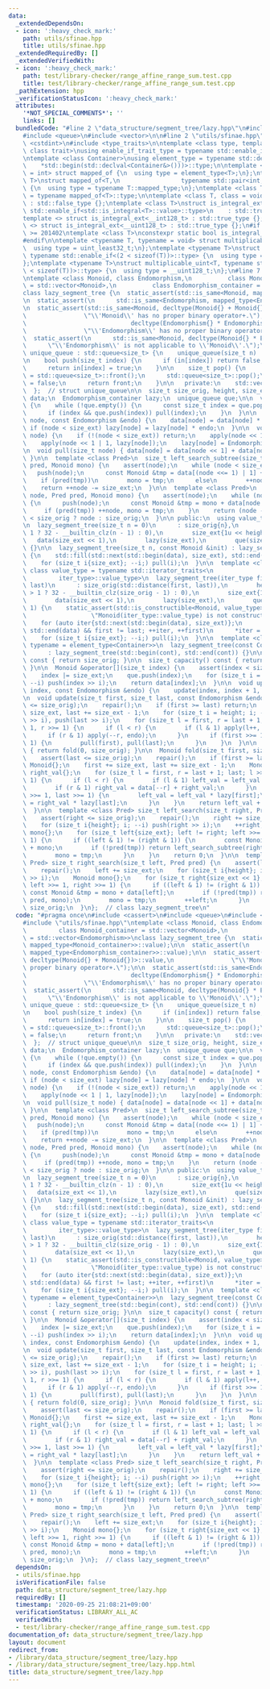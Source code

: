 ```yaml
---
data:
  _extendedDependsOn:
  - icon: ':heavy_check_mark:'
    path: utils/sfinae.hpp
    title: utils/sfinae.hpp
  _extendedRequiredBy: []
  _extendedVerifiedWith:
  - icon: ':heavy_check_mark:'
    path: test/library-checker/range_affine_range_sum.test.cpp
    title: test/library-checker/range_affine_range_sum.test.cpp
  _pathExtension: hpp
  _verificationStatusIcon: ':heavy_check_mark:'
  attributes:
    '*NOT_SPECIAL_COMMENTS*': ''
    links: []
  bundledCode: "#line 2 \"data_structure/segment_tree/lazy.hpp\"\n#include <cassert>\n\
    #include <queue>\n#include <vector>\n\n#line 2 \"utils/sfinae.hpp\"\n#include\
    \ <cstdint>\n#include <type_traits>\n\ntemplate <class type, template <class>\
    \ class trait>\nusing enable_if_trait_type = typename std::enable_if<trait<type>::value>::type;\n\
    \ntemplate <class Container>\nusing element_type = typename std::decay<decltype(\n\
    \    *std::begin(std::declval<Container&>()))>::type;\n\ntemplate <class T, class\
    \ = int> struct mapped_of {\n  using type = element_type<T>;\n};\ntemplate <class\
    \ T>\nstruct mapped_of<T,\n                 typename std::pair<int, typename T::mapped_type>::first_type>\
    \ {\n  using type = typename T::mapped_type;\n};\ntemplate <class T> using mapped_type\
    \ = typename mapped_of<T>::type;\n\ntemplate <class T, class = void> struct is_integral_ext\
    \ : std::false_type {};\ntemplate <class T>\nstruct is_integral_ext<\n    T, typename\
    \ std::enable_if<std::is_integral<T>::value>::type>\n    : std::true_type {};\n\
    template <> struct is_integral_ext<__int128_t> : std::true_type {};\ntemplate\
    \ <> struct is_integral_ext<__uint128_t> : std::true_type {};\n#if __cplusplus\
    \ >= 201402\ntemplate <class T>\nconstexpr static bool is_integral_ext_v = is_integral_ext<T>::value;\n\
    #endif\n\ntemplate <typename T, typename = void> struct multiplicable_uint {\n\
    \  using type = uint_least32_t;\n};\ntemplate <typename T>\nstruct multiplicable_uint<T,\
    \ typename std::enable_if<(2 < sizeof(T))>::type> {\n  using type = uint_least64_t;\n\
    };\ntemplate <typename T>\nstruct multiplicable_uint<T, typename std::enable_if<(4\
    \ < sizeof(T))>::type> {\n  using type = __uint128_t;\n};\n#line 7 \"data_structure/segment_tree/lazy.hpp\"\
    \ntemplate <class Monoid, class Endomorphism,\n          class Monoid_container\
    \ = std::vector<Monoid>,\n          class Endomorphism_container = std::vector<Endomorphism>>\n\
    class lazy_segment_tree {\n  static_assert(std::is_same<Monoid, mapped_type<Monoid_container>>::value);\n\
    \n  static_assert(\n      std::is_same<Endomorphism, mapped_type<Endomorphism_container>>::value);\n\
    \n  static_assert(std::is_same<Monoid, decltype(Monoid{} + Monoid{})>::value,\n\
    \                \"\\'Monoid\\' has no proper binary operator+.\");\n\n  static_assert(std::is_same<Endomorphism,\n\
    \                             decltype(Endomorphism{} * Endomorphism{})>::value,\n\
    \                \"\\'Endomorphism\\' has no proper binary operator*.\");\n\n\
    \  static_assert(\n      std::is_same<Monoid, decltype(Monoid{} * Endomorphism{})>::value,\n\
    \      \"\\'Endomorphism\\' is not applicable to \\'Monoid\\'.\");\n\n  struct\
    \ unique_queue : std::queue<size_t> {\n    unique_queue(size_t n) : in(n) {}\n\
    \n    bool push(size_t index) {\n      if (in[index]) return false;\n      std::queue<size_t>::emplace(index);\n\
    \      return in[index] = true;\n    }\n\n    size_t pop() {\n      auto front\
    \ = std::queue<size_t>::front();\n      std::queue<size_t>::pop();\n      in[front]\
    \ = false;\n      return front;\n    }\n\n   private:\n    std::vector<bool> in;\n\
    \  };  // struct unique_queue\n\n  size_t size_orig, height, size_ext;\n  Monoid_container\
    \ data;\n  Endomorphism_container lazy;\n  unique_queue que;\n\n  void repair()\
    \ {\n    while (!que.empty()) {\n      const size_t index = que.pop() >> 1;\n\
    \      if (index && que.push(index)) pull(index);\n    }\n  }\n\n  void apply(size_t\
    \ node, const Endomorphism &endo) {\n    data[node] = data[node] * endo;\n   \
    \ if (node < size_ext) lazy[node] = lazy[node] * endo;\n  }\n\n  void push(size_t\
    \ node) {\n    if (!(node < size_ext)) return;\n    apply(node << 1, lazy[node]);\n\
    \    apply(node << 1 | 1, lazy[node]);\n    lazy[node] = Endomorphism{};\n  }\n\
    \n  void pull(size_t node) { data[node] = data[node << 1] + data[node << 1 | 1];\
    \ }\n\n  template <class Pred>\n  size_t left_search_subtree(size_t node, Pred\
    \ pred, Monoid mono) {\n    assert(node);\n    while (node < size_ext) {\n   \
    \   push(node);\n      const Monoid &tmp = data[(node <<= 1) | 1] + mono;\n  \
    \    if (pred(tmp))\n        mono = tmp;\n      else\n        ++node;\n    }\n\
    \    return ++node -= size_ext;\n  }\n\n  template <class Pred>\n  size_t right_search_subtree(size_t\
    \ node, Pred pred, Monoid mono) {\n    assert(node);\n    while (node < size_ext)\
    \ {\n      push(node);\n      const Monoid &tmp = mono + data[node <<= 1];\n \
    \     if (pred(tmp)) ++node, mono = tmp;\n    }\n    return (node -= size_ext)\
    \ < size_orig ? node : size_orig;\n  }\n\n public:\n  using value_type = Monoid;\n\
    \n  lazy_segment_tree(size_t n = 0)\n      : size_orig{n},\n        height(n >\
    \ 1 ? 32 - __builtin_clz(n - 1) : 0),\n        size_ext{1u << height},\n     \
    \   data(size_ext << 1),\n        lazy(size_ext),\n        que(size_ext << 1)\
    \ {}\n\n  lazy_segment_tree(size_t n, const Monoid &init) : lazy_segment_tree(n)\
    \ {\n    std::fill(std::next(std::begin(data), size_ext), std::end(data), init);\n\
    \    for (size_t i{size_ext}; --i;) pull(i);\n  }\n\n  template <class iter_type,\
    \ class value_type = typename std::iterator_traits<\n                        \
    \         iter_type>::value_type>\n  lazy_segment_tree(iter_type first, iter_type\
    \ last)\n      : size_orig(std::distance(first, last)),\n        height(size_orig\
    \ > 1 ? 32 - __builtin_clz(size_orig - 1) : 0),\n        size_ext{1u << height},\n\
    \        data(size_ext << 1),\n        lazy(size_ext),\n        que(size_ext <<\
    \ 1) {\n    static_assert(std::is_constructible<Monoid, value_type>::value,\n\
    \                  \"Monoid(iter_type::value_type) is not constructible.\");\n\
    \    for (auto iter{std::next(std::begin(data), size_ext)};\n         iter !=\
    \ std::end(data) && first != last; ++iter, ++first)\n      *iter = Monoid(*first);\n\
    \    for (size_t i{size_ext}; --i;) pull(i);\n  }\n\n  template <class Container,\
    \ typename = element_type<Container>>\n  lazy_segment_tree(const Container &cont)\n\
    \      : lazy_segment_tree(std::begin(cont), std::end(cont)) {}\n\n  size_t size()\
    \ const { return size_orig; }\n\n  size_t capacity() const { return size_ext;\
    \ }\n\n  Monoid &operator[](size_t index) {\n    assert(index < size_orig);\n\
    \    index |= size_ext;\n    que.push(index);\n    for (size_t i = height; i;\
    \ --i) push(index >> i);\n    return data[index];\n  }\n\n  void update(size_t\
    \ index, const Endomorphism &endo) {\n    update(index, index + 1, endo);\n  }\n\
    \n  void update(size_t first, size_t last, const Endomorphism &endo) {\n    assert(last\
    \ <= size_orig);\n    repair();\n    if (first >= last) return;\n    first +=\
    \ size_ext, last += size_ext - 1;\n    for (size_t i = height; i; --i) push(first\
    \ >> i), push(last >> i);\n    for (size_t l = first, r = last + 1; last; l >>=\
    \ 1, r >>= 1) {\n      if (l < r) {\n        if (l & 1) apply(l++, endo);\n  \
    \      if (r & 1) apply(--r, endo);\n      }\n      if (first >>= 1, last >>=\
    \ 1) {\n        pull(first), pull(last);\n      }\n    }\n  }\n\n  Monoid fold()\
    \ { return fold(0, size_orig); }\n\n  Monoid fold(size_t first, size_t last) {\n\
    \    assert(last <= size_orig);\n    repair();\n    if (first >= last) return\
    \ Monoid{};\n    first += size_ext, last += size_ext - 1;\n    Monoid left_val{},\
    \ right_val{};\n    for (size_t l = first, r = last + 1; last; l >>= 1, r >>=\
    \ 1) {\n      if (l < r) {\n        if (l & 1) left_val = left_val + data[l++];\n\
    \        if (r & 1) right_val = data[--r] + right_val;\n      }\n      if (first\
    \ >>= 1, last >>= 1) {\n        left_val = left_val * lazy[first];\n        right_val\
    \ = right_val * lazy[last];\n      }\n    }\n    return left_val + right_val;\n\
    \  }\n\n  template <class Pred> size_t left_search(size_t right, Pred pred) {\n\
    \    assert(right <= size_orig);\n    repair();\n    right += size_ext - 1;\n\
    \    for (size_t i{height}; i; --i) push(right >> i);\n    ++right;\n    Monoid\
    \ mono{};\n    for (size_t left{size_ext}; left != right; left >>= 1, right >>=\
    \ 1) {\n      if ((left & 1) != (right & 1)) {\n        const Monoid &tmp = data[--right]\
    \ + mono;\n        if (!pred(tmp)) return left_search_subtree(right, pred, mono);\n\
    \        mono = tmp;\n      }\n    }\n    return 0;\n  }\n\n  template <class\
    \ Pred> size_t right_search(size_t left, Pred pred) {\n    assert(left <= size_orig);\n\
    \    repair();\n    left += size_ext;\n    for (size_t i{height}; i; --i) push(left\
    \ >> i);\n    Monoid mono{};\n    for (size_t right{size_ext << 1}; left != right;\
    \ left >>= 1, right >>= 1) {\n      if ((left & 1) != (right & 1)) {\n       \
    \ const Monoid &tmp = mono + data[left];\n        if (!pred(tmp)) return right_search_subtree(left,\
    \ pred, mono);\n        mono = tmp;\n        ++left;\n      }\n    }\n    return\
    \ size_orig;\n  }\n};  // class lazy_segment_tree\n"
  code: "#pragma once\n#include <cassert>\n#include <queue>\n#include <vector>\n\n\
    #include \"utils/sfinae.hpp\"\ntemplate <class Monoid, class Endomorphism,\n \
    \         class Monoid_container = std::vector<Monoid>,\n          class Endomorphism_container\
    \ = std::vector<Endomorphism>>\nclass lazy_segment_tree {\n  static_assert(std::is_same<Monoid,\
    \ mapped_type<Monoid_container>>::value);\n\n  static_assert(\n      std::is_same<Endomorphism,\
    \ mapped_type<Endomorphism_container>>::value);\n\n  static_assert(std::is_same<Monoid,\
    \ decltype(Monoid{} + Monoid{})>::value,\n                \"\\'Monoid\\' has no\
    \ proper binary operator+.\");\n\n  static_assert(std::is_same<Endomorphism,\n\
    \                             decltype(Endomorphism{} * Endomorphism{})>::value,\n\
    \                \"\\'Endomorphism\\' has no proper binary operator*.\");\n\n\
    \  static_assert(\n      std::is_same<Monoid, decltype(Monoid{} * Endomorphism{})>::value,\n\
    \      \"\\'Endomorphism\\' is not applicable to \\'Monoid\\'.\");\n\n  struct\
    \ unique_queue : std::queue<size_t> {\n    unique_queue(size_t n) : in(n) {}\n\
    \n    bool push(size_t index) {\n      if (in[index]) return false;\n      std::queue<size_t>::emplace(index);\n\
    \      return in[index] = true;\n    }\n\n    size_t pop() {\n      auto front\
    \ = std::queue<size_t>::front();\n      std::queue<size_t>::pop();\n      in[front]\
    \ = false;\n      return front;\n    }\n\n   private:\n    std::vector<bool> in;\n\
    \  };  // struct unique_queue\n\n  size_t size_orig, height, size_ext;\n  Monoid_container\
    \ data;\n  Endomorphism_container lazy;\n  unique_queue que;\n\n  void repair()\
    \ {\n    while (!que.empty()) {\n      const size_t index = que.pop() >> 1;\n\
    \      if (index && que.push(index)) pull(index);\n    }\n  }\n\n  void apply(size_t\
    \ node, const Endomorphism &endo) {\n    data[node] = data[node] * endo;\n   \
    \ if (node < size_ext) lazy[node] = lazy[node] * endo;\n  }\n\n  void push(size_t\
    \ node) {\n    if (!(node < size_ext)) return;\n    apply(node << 1, lazy[node]);\n\
    \    apply(node << 1 | 1, lazy[node]);\n    lazy[node] = Endomorphism{};\n  }\n\
    \n  void pull(size_t node) { data[node] = data[node << 1] + data[node << 1 | 1];\
    \ }\n\n  template <class Pred>\n  size_t left_search_subtree(size_t node, Pred\
    \ pred, Monoid mono) {\n    assert(node);\n    while (node < size_ext) {\n   \
    \   push(node);\n      const Monoid &tmp = data[(node <<= 1) | 1] + mono;\n  \
    \    if (pred(tmp))\n        mono = tmp;\n      else\n        ++node;\n    }\n\
    \    return ++node -= size_ext;\n  }\n\n  template <class Pred>\n  size_t right_search_subtree(size_t\
    \ node, Pred pred, Monoid mono) {\n    assert(node);\n    while (node < size_ext)\
    \ {\n      push(node);\n      const Monoid &tmp = mono + data[node <<= 1];\n \
    \     if (pred(tmp)) ++node, mono = tmp;\n    }\n    return (node -= size_ext)\
    \ < size_orig ? node : size_orig;\n  }\n\n public:\n  using value_type = Monoid;\n\
    \n  lazy_segment_tree(size_t n = 0)\n      : size_orig{n},\n        height(n >\
    \ 1 ? 32 - __builtin_clz(n - 1) : 0),\n        size_ext{1u << height},\n     \
    \   data(size_ext << 1),\n        lazy(size_ext),\n        que(size_ext << 1)\
    \ {}\n\n  lazy_segment_tree(size_t n, const Monoid &init) : lazy_segment_tree(n)\
    \ {\n    std::fill(std::next(std::begin(data), size_ext), std::end(data), init);\n\
    \    for (size_t i{size_ext}; --i;) pull(i);\n  }\n\n  template <class iter_type,\
    \ class value_type = typename std::iterator_traits<\n                        \
    \         iter_type>::value_type>\n  lazy_segment_tree(iter_type first, iter_type\
    \ last)\n      : size_orig(std::distance(first, last)),\n        height(size_orig\
    \ > 1 ? 32 - __builtin_clz(size_orig - 1) : 0),\n        size_ext{1u << height},\n\
    \        data(size_ext << 1),\n        lazy(size_ext),\n        que(size_ext <<\
    \ 1) {\n    static_assert(std::is_constructible<Monoid, value_type>::value,\n\
    \                  \"Monoid(iter_type::value_type) is not constructible.\");\n\
    \    for (auto iter{std::next(std::begin(data), size_ext)};\n         iter !=\
    \ std::end(data) && first != last; ++iter, ++first)\n      *iter = Monoid(*first);\n\
    \    for (size_t i{size_ext}; --i;) pull(i);\n  }\n\n  template <class Container,\
    \ typename = element_type<Container>>\n  lazy_segment_tree(const Container &cont)\n\
    \      : lazy_segment_tree(std::begin(cont), std::end(cont)) {}\n\n  size_t size()\
    \ const { return size_orig; }\n\n  size_t capacity() const { return size_ext;\
    \ }\n\n  Monoid &operator[](size_t index) {\n    assert(index < size_orig);\n\
    \    index |= size_ext;\n    que.push(index);\n    for (size_t i = height; i;\
    \ --i) push(index >> i);\n    return data[index];\n  }\n\n  void update(size_t\
    \ index, const Endomorphism &endo) {\n    update(index, index + 1, endo);\n  }\n\
    \n  void update(size_t first, size_t last, const Endomorphism &endo) {\n    assert(last\
    \ <= size_orig);\n    repair();\n    if (first >= last) return;\n    first +=\
    \ size_ext, last += size_ext - 1;\n    for (size_t i = height; i; --i) push(first\
    \ >> i), push(last >> i);\n    for (size_t l = first, r = last + 1; last; l >>=\
    \ 1, r >>= 1) {\n      if (l < r) {\n        if (l & 1) apply(l++, endo);\n  \
    \      if (r & 1) apply(--r, endo);\n      }\n      if (first >>= 1, last >>=\
    \ 1) {\n        pull(first), pull(last);\n      }\n    }\n  }\n\n  Monoid fold()\
    \ { return fold(0, size_orig); }\n\n  Monoid fold(size_t first, size_t last) {\n\
    \    assert(last <= size_orig);\n    repair();\n    if (first >= last) return\
    \ Monoid{};\n    first += size_ext, last += size_ext - 1;\n    Monoid left_val{},\
    \ right_val{};\n    for (size_t l = first, r = last + 1; last; l >>= 1, r >>=\
    \ 1) {\n      if (l < r) {\n        if (l & 1) left_val = left_val + data[l++];\n\
    \        if (r & 1) right_val = data[--r] + right_val;\n      }\n      if (first\
    \ >>= 1, last >>= 1) {\n        left_val = left_val * lazy[first];\n        right_val\
    \ = right_val * lazy[last];\n      }\n    }\n    return left_val + right_val;\n\
    \  }\n\n  template <class Pred> size_t left_search(size_t right, Pred pred) {\n\
    \    assert(right <= size_orig);\n    repair();\n    right += size_ext - 1;\n\
    \    for (size_t i{height}; i; --i) push(right >> i);\n    ++right;\n    Monoid\
    \ mono{};\n    for (size_t left{size_ext}; left != right; left >>= 1, right >>=\
    \ 1) {\n      if ((left & 1) != (right & 1)) {\n        const Monoid &tmp = data[--right]\
    \ + mono;\n        if (!pred(tmp)) return left_search_subtree(right, pred, mono);\n\
    \        mono = tmp;\n      }\n    }\n    return 0;\n  }\n\n  template <class\
    \ Pred> size_t right_search(size_t left, Pred pred) {\n    assert(left <= size_orig);\n\
    \    repair();\n    left += size_ext;\n    for (size_t i{height}; i; --i) push(left\
    \ >> i);\n    Monoid mono{};\n    for (size_t right{size_ext << 1}; left != right;\
    \ left >>= 1, right >>= 1) {\n      if ((left & 1) != (right & 1)) {\n       \
    \ const Monoid &tmp = mono + data[left];\n        if (!pred(tmp)) return right_search_subtree(left,\
    \ pred, mono);\n        mono = tmp;\n        ++left;\n      }\n    }\n    return\
    \ size_orig;\n  }\n};  // class lazy_segment_tree\n"
  dependsOn:
  - utils/sfinae.hpp
  isVerificationFile: false
  path: data_structure/segment_tree/lazy.hpp
  requiredBy: []
  timestamp: '2020-09-25 21:08:21+09:00'
  verificationStatus: LIBRARY_ALL_AC
  verifiedWith:
  - test/library-checker/range_affine_range_sum.test.cpp
documentation_of: data_structure/segment_tree/lazy.hpp
layout: document
redirect_from:
- /library/data_structure/segment_tree/lazy.hpp
- /library/data_structure/segment_tree/lazy.hpp.html
title: data_structure/segment_tree/lazy.hpp
---
```

